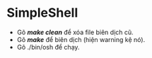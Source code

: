 # SimpleShell

* Gõ ***make clean*** để xóa file biên dịch cũ.
* Gõ ***make*** để biên dịch (hiện warning kệ nó).
* Gõ ./bin/osh để chạy.
